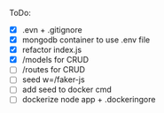 ToDo:

 - [x] .evn + .gitignore
 - [x] mongodb container to use .env file
 - [x] refactor index.js
 - [x] /models for CRUD
 - [ ] /routes for CRUD
 - [ ] seed w=/faker-js
 - [ ] add seed to docker cmd
 - [ ] dockerize node app + .dockeringore